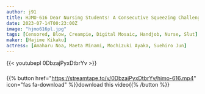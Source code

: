 ```yaml
---
author: j91
title: HJMO-616 Dear Nursing Students! A Consecutive Squeezing Challenge For 100,000 Yen Each! How Many Shots Can You Get Out Within 45 Minutes With Dedicated Sexual Processing Techniques Of Handjob, Throat Sucking And Sexual Acts! ?
date: 2023-07-14T00:23:00Z
image: "hjmo616pl.jpg"
tags: [Censored, Blow, Creampie, Digital Mosaic, Handjob, Nurse, Slut]
maker: [Hajime Kikaku]
actress: [Amaharu Noa, Maeta Minami, Mochizuki Ayaka, Suehiro Jun]
---
```



{{< youtubepl 0DbzajPyxDtbrYv >}}
###

{{% button href="https://streamtape.to/v/0DbzajPyxDtbrYv/hjmo-616.mp4" icon="fas fa-download" %}}download this video{{% /button %}}

